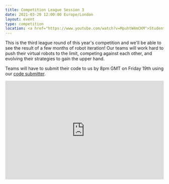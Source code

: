 ```yaml
---
title: Competition League Session 3
date: 2021-03-20 12:00:00 Europe/London
layout: event
type: competition
location: <a href="https://www.youtube.com/watch?v=MpuhtW4mCKM">Student Robotics' YouTube Channel</a>
---
```


This is the third league round of this year's competition and we'll be able to see the result of a few months of robot iteration! Our teams will work hard to push their virtual robots to the limit, competing against each other, and evolving their strategies to gain the upper hand.

Teams will have to submit their code to us by 8pm GMT on Friday 19th using our [code submitter](https://studentrobotics.org/code-submitter/).

<iframe
  title="Livestream of the third League Session"
  width="100%"
  height="315"
  src="https://www.youtube.com/embed/MpuhtW4mCKM"
  frameborder="0"
  allow="accelerometer; autoplay; encrypted-media; gyroscope; picture-in-picture"
  allowfullscreen
></iframe>
